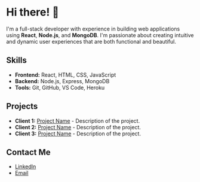# Hi there! 👋

I'm a full-stack developer with experience in building web applications using **React**, **Node.js**, and **MongoDB**. I'm passionate about creating intuitive and dynamic user experiences that are both functional and beautiful.

## Skills

- **Frontend:** React, HTML, CSS, JavaScript
- **Backend:** Node.js, Express, MongoDB
- **Tools:** Git, GitHub, VS Code, Heroku

## Projects

- **Client 1:** [Project Name](https://dev.to/github/10-standout-github-profile-readmes-h2o) - Description of the project.
- **Client 2:** [Project Name](https://bootcamp.uxdesign.cc/how-to-design-an-attractive-github-profile-readme-3618d6c53783) - Description of the project.
- **Client 3:** [Project Name](https://github.com/Readme-Workflows/Readme-Icons) - Description of the project.

## Contact Me

- [LinkedIn](https://www.linkedin.com/in/rachit-mehrotra-io/)
- [Email](rachitmehrotra04@gmail.com)



<!---
rachitmeck/rachitmeck is a ✨ special ✨ repository because its `README.md` (this file) appears on your GitHub profile.
You can click the Preview link to take a look at your changes.
--->
